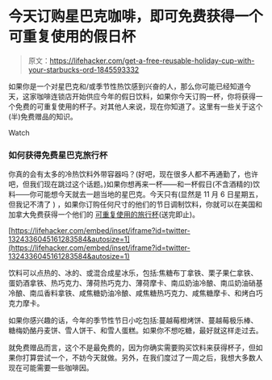 # 今天订购星巴克咖啡，即可免费获得一个可重复使用的假日杯

> 原文：<https://lifehacker.com/get-a-free-reusable-holiday-cup-with-your-starbucks-ord-1845593332>

如果你是一个对星巴克和/或季节性热饮感到兴奋的人，那么你可能已经知道今天，这家咖啡连锁店开始供应今年的假日饮料，如果你今天订购一杯，你将获得一个免费的可重复使用的杯子。对其他人来说，现在你知道了。这里有一些关于这个(半)免费赠品的知识。

Watch

### 如何获得免费星巴克旅行杯

你真的会有太多的冷热饮料外带容器吗？(好吧，现在很多人都不再通勤了，也许吧，但我们现在跳过这个话题。)如果你想再来一杯——和一杯假日(不含酒精的)饮料——你可能想今天就去一趟当地的星巴克。今天只有(显然是 11 月 6 日星期五，但我记不清了 ) ，如果你订购任何尺寸的他们的节日调制饮料，你就可以在美国和加拿大免费获得一个他们的 [可重复使用的旅行杯](https://www.usatoday.com/story/money/business/2020/11/05/starbucks-holiday-drinks-red-cups-2020-november-return-eggnog-peppermint/6173250002/)(送完即止)。

 [https://lifehacker.com/embed/inset/iframe?id=twitter-1324336045161283584&autosize=1](https://lifehacker.com/embed/inset/iframe?id=twitter-1324336045161283584&autosize=1) 

饮料可以点热的、冰的、或混合成星冰乐，包括:焦糖布丁拿铁、栗子果仁拿铁、蛋奶酒拿铁、热巧克力、薄荷热巧克力、薄荷摩卡、南瓜奶油冷酿、南瓜奶油硝基冷酿、南瓜香料拿铁、咸焦糖奶油冷酿、咸焦糖热巧克力、咸焦糖摩卡、和烤白巧克力摩卡。

如果你感兴趣的话，今年的季节性节日小吃包括:蔓越莓橙烤饼、蔓越莓极乐棒、糖梅奶酪丹麦饼、雪人饼干、和雪人蛋糕。如果你不想吃糖，最好就这样走过去。

就免费赠品而言，这个不是最免费的，因为你确实需要购买饮料来获得杯子，但如果你打算尝试一个，不妨今天就做。另外，在我们度过了一周之后，我想大多数人现在可能需要一些咖啡因。